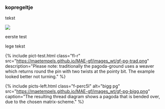 <body>

### kopregeltje

<p> tekst </p>

<img class="fl-r" src="https://maetempels.github.io/MAE-gf/images_wt/gf-pg-trad.png">
<p> eerste test</p>
<p class=”break”>lege tekst</p>

{% include pict-test.html 
  class="fl-r"
  src="https://maetempels.github.io/MAE-gf/images_wt/gf-pg-trad.png" 
  description="Please note: traditionally the pagoda-ground uses a weaver which returns round the pin with two twists at the pointy bit. The example looked better not turning."
%}

{% include picts-left.html
  class="f-perc5l"
  alt="bigg pg"
  src="https://maetempels.github.io/MAE-gf/images_wt/gf-pg-bigg.png"
  caption="The resulting thread diagram shows a pagoda that is bended over, due to the chosen matrix-scheme."
%}



</body>
